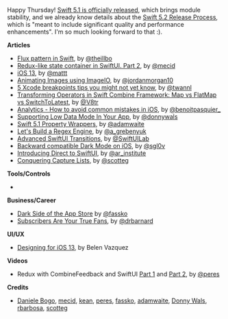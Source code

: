 Happy Thursday! [Swift 5.1 is officially released](https://swift.org/blog/swift-5-1-released/), which brings module stability, and we already know details about the [Swift 5.2 Release Process](https://swift.org/blog/5-2-release-process/), which is "meant to include significant quality and performance enhancements". I'm so much looking forward to that :).

**Articles**

* [Flux pattern in Swift](https://swiftandpizza.com/flux-in-swift/), by [@theillbo](https://twitter.com/theillbo)
* [Redux-like state container in SwiftUI. Part 2](https://mecid.github.io/2019/09/25/redux-like-state-container-in-swiftui-part2/), by [@mecid](https://twitter.com/mecid)
* [iOS 13](https://nshipster.com/ios-13/), by [@mattt](https://twitter.com/mattt)
* [Animating Images using ImageIO](https://www.swiftjectivec.com/animating-images-using-image-io/), by [@jordanmorgan10](https://www.twitter.com/jordanmorgan10)
* [5 Xcode breakpoints tips you might not yet know](https://www.avanderlee.com/debugging/xcode-breakpoints-tips/), by [@twannl](https://www.twitter.com/twannl)
* [Transforming Operators in Swift Combine Framework: Map vs FlatMap vs SwitchToLatest](https://www.vadimbulavin.com/map-flatmap-switchtolatest-in-combine-framework/), by [@V8tr](https://twitter.com/V8tr)
* [Analytics - How to avoid common mistakes in iOS](https://benoitpasquier.com/common-mistakes-analytics-ios-app/), by [@benoitpasquier_](https://twitter.com/benoitpasquier_)
* [Supporting Low Data Mode In Your App](https://www.donnywals.com/supporting-low-data-mode-in-your-app/), by [@donnywals](https://twitter.com/donnywals)
* [Swift 5.1 Property Wrappers](https://medium.com/get-chip/propert-wrappers-in-swift-5-1-14f610530710), by [@adamwaite](https://twitter.com/adamwaite)
* [Let's Build a Regex Engine](https://kean.github.io/post/lets-build-regex), by [@a_grebenyuk](https://twitter.com/a_grebenyuk)
* [Advanced SwiftUI Transitions](https://swiftui-lab.com/advanced-transitions/), by [@SwiftUILab](https://twitter.com/SwiftUILab)
* [Backward compatible Dark Mode on iOS](https://www.onswiftwings.com/posts/dark-mode/), by [@sgl0v](https://twitter.com/sgl0v)
* [Introducing Direct to SwiftUI](http://www.alwaysrightinstitute.com/directtoswiftui/), by [@ar_institute](https://twitter.com/ar_institute)
* [Conquering Capture Lists](https://scotteg.github.io/Conquering-Capture-Lists), by [@scotteg](https://twitter.com/scotteg)

**Tools/Controls**

*

**Business/Career**

* [Dark Side of the App Store](https://kristaps.me/dark-side-appstore/) by [@fassko](https://twitter.com/fassko)
* [Subscribers Are Your True Fans](https://www.revenuecat.com/2019/09/24/subscribers-are-your-true-fans), by [@drbarnard](https://twitter.com/drbarnard)

**UI/UX**

* [Designing for iOS 13](https://blog.prototypr.io/designing-for-ios-13-a3da4973238d), by Belen Vazquez

**Videos**

* Redux with CombineFeedback and SwiftUI [Part 1](https://www.youtube.com/watch?v=MdZAAJWZIgE&t=19s) and [Part 2](https://www.youtube.com/watch?v=aCr0gzof-RI&t=31s), by [@peres](https://twitter.com/peres)

**Credits**

* [Daniele Bogo](https://github.com/danielebogo), [mecid](https://github.com/mecid), [kean](https://github.com/kean), [peres](https://github.com/ruiaaperes), [fassko](https://github.com/fassko), [adamwaite](https://github.com/adamwaite), [Donny Wals](https://twitter.com/donnywals), [rbarbosa](https://github.com/rbarbosa), [scotteg](https://twitter.com/scotteg)
